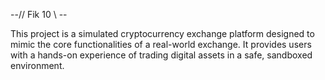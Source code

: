 --// Fik 10 \\ --

This project is a simulated cryptocurrency exchange platform designed to mimic the core functionalities of a real-world exchange. It provides users with a hands-on experience of trading digital assets in a safe, sandboxed environment. 
